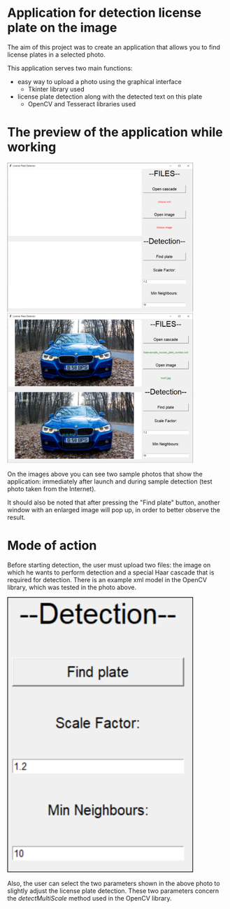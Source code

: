 # Application for detection license plate on the image

The aim of this project was to create an application that allows you to find license plates in a selected photo.

This application serves two main functions:
- easy way to upload a photo using the graphical interface
  - Tkinter library used
- license plate detection along with the detected text on this plate
  - OpenCV and Tesseract libraries used

# The preview of the application while working

<p >
  <img src ="/images/main_screen.png" width="425">
  <img src ="/images/process_screen.png" width="425" >
</p>

On the images above you can see two sample photos that show the application: immediately after launch and during sample detection (test photo taken from the Internet).

It should also be noted that after pressing the "Find plate" button, another window with an enlarged image will pop up, in order to better observe the result.

# Mode of action

Before starting detection, the user must upload two files: the image on which he wants to perform detection and a special Haar cascade that is required for detection. There is an example xml model in the OpenCV library, which was tested in the photo above.

<img src ="/images/detection_screen.png" width="425">

Also, the user can select the two parameters shown in the above photo to slightly adjust the license plate detection. These two parameters concern the *detectMultiScale* method used in the OpenCV library.